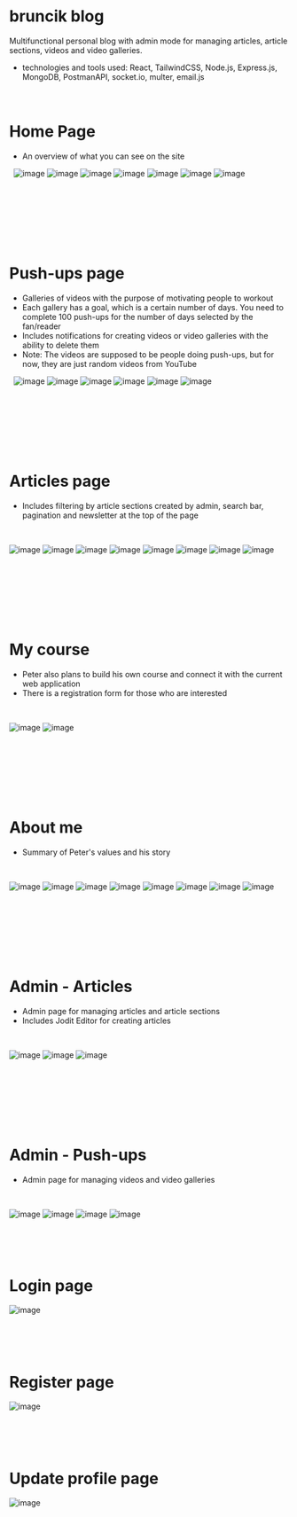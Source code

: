# bruncik blog
Multifunctional personal blog with admin mode for managing articles, article sections, videos and video galleries.
* technologies and tools used: React, TailwindCSS, Node.js, Express.js, MongoDB, PostmanAPI, socket.io, multer, email.js
 <br><br><br>
 # Home Page
* An overview of what you can see on the site
  
&nbsp;
![image](https://github.com/ReneDurbak/bruncik_blog/assets/106143298/521a67d6-aa96-4f49-a205-6b0bca7f68b6)
![image](https://github.com/ReneDurbak/bruncik_blog/assets/106143298/ae6cad48-7013-4bb6-9a58-594128f80da1)
![image](https://github.com/ReneDurbak/bruncik_blog/assets/106143298/923c7fbe-65b1-47e1-bfde-f1ffc7147fc8)
![image](https://github.com/ReneDurbak/bruncik_blog/assets/106143298/8abe3af6-0ed8-47b7-8b13-81d73e337139)
![image](https://github.com/ReneDurbak/bruncik_blog/assets/106143298/21f1c24a-a36d-4a43-b240-64dd88ea7676)
![image](https://github.com/ReneDurbak/bruncik_blog/assets/106143298/d046ab44-ff59-40b3-885a-7f57c61f1083)
![image](https://github.com/ReneDurbak/bruncik_blog/assets/106143298/3ed7a3e1-ba4d-47f7-8070-d98e4d75fca3)
 
 <br><br><br><br><br><br>
# Push-ups page

* Galleries of videos with the purpose of motivating people to workout
* Each gallery has a goal, which is a certain number of days. You need to complete 100 push-ups for the number of days selected by the fan/reader
* Includes notifications for creating videos or video galleries with the ability to delete them
* Note: The videos are supposed to be people doing push-ups, but for now, they are just random videos from YouTube
  
&nbsp;
![image](https://github.com/ReneDurbak/bruncik_blog/assets/106143298/8a921f9b-a6cd-4e4a-802b-554d17bcb92c)
![image](https://github.com/ReneDurbak/bruncik_blog/assets/106143298/9f9529f1-b183-4d04-a9c6-6e48abff8124)
![image](https://github.com/ReneDurbak/bruncik_blog/assets/106143298/f5589bb4-a7bd-4477-bba6-c3c165720704)
![image](https://github.com/ReneDurbak/bruncik_blog/assets/106143298/37483e90-8901-4469-9495-5fbe52b1dee3)
![image](https://github.com/ReneDurbak/bruncik_blog/assets/106143298/47a5f2e7-549e-4c57-9197-7c1c351b2591)
![image](https://github.com/ReneDurbak/bruncik_blog/assets/106143298/2a80fa22-27b3-46d5-b07f-2d032d57d89f)


 
 
 <br><br><br><br><br><br>
# Articles page

* Includes filtering by article sections created by admin, search bar, pagination and newsletter at the top of the page
  
&nbsp;

![image](https://github.com/ReneDurbak/bruncik_blog/assets/106143298/724c9f8a-49b9-4e81-be36-b471fc253e4c)
![image](https://github.com/ReneDurbak/bruncik_blog/assets/106143298/5f153a67-84aa-4722-816d-8d8e919f5200)
![image](https://github.com/ReneDurbak/bruncik_blog/assets/106143298/6f31e671-ac49-4acf-9ca2-6e2ee7b50448)
![image](https://github.com/ReneDurbak/bruncik_blog/assets/106143298/569227d6-47e9-423e-ba70-a6bf5fdafd12)
![image](https://github.com/ReneDurbak/bruncik_blog/assets/106143298/af22460f-d766-47ac-a891-ca201bca6f28)
![image](https://github.com/ReneDurbak/bruncik_blog/assets/106143298/c37ee8a3-62b3-482c-b381-44e0f862645f)
![image](https://github.com/ReneDurbak/bruncik_blog/assets/106143298/fdc487e2-59ab-4aff-bb8e-462bdd8c029c)
![image](https://github.com/ReneDurbak/bruncik_blog/assets/106143298/b2547dfb-16cc-44f1-bc2d-b05a21566f9b)



 <br><br><br><br><br><br>
# My course

* Peter also plans to build his own course and connect it with the current web application
* There is a registration form for those who are interested
  
 &nbsp;
 
![image](https://github.com/ReneDurbak/bruncik_blog/assets/106143298/b3d42eeb-1fdf-4fa7-a7fc-de6f41ea2023)
![image](https://github.com/ReneDurbak/bruncik_blog/assets/106143298/cc9132d1-cb47-46ea-930e-793e522e61b6)



 <br><br><br><br><br><br> 
# About me
* Summary of Peter's values and his story

&nbsp;

![image](https://github.com/ReneDurbak/bruncik_blog/assets/106143298/0e3f6dd5-2475-4d99-ad76-c244607c817f)
![image](https://github.com/ReneDurbak/bruncik_blog/assets/106143298/b0829c9e-03ee-4ad3-b8d2-ff5ff797b616)
![image](https://github.com/ReneDurbak/bruncik_blog/assets/106143298/3765e1b5-06f8-4c6c-b619-b440ef9a245a)
![image](https://github.com/ReneDurbak/bruncik_blog/assets/106143298/7f328eae-02de-4004-9b98-adf4b4030693)
![image](https://github.com/ReneDurbak/bruncik_blog/assets/106143298/d58a73e9-e1aa-4f3d-a43f-3d759666daf5)
![image](https://github.com/ReneDurbak/bruncik_blog/assets/106143298/3b2edd0c-78ae-4fa3-b271-05d02c50bf2e)
![image](https://github.com/ReneDurbak/bruncik_blog/assets/106143298/41771ddf-516e-4f97-b595-5ba29ef9a334)
![image](https://github.com/ReneDurbak/bruncik_blog/assets/106143298/f7c8fb4e-7d34-45b3-b0d8-d9cf74397f2c)


 <br><br><br><br><br><br>
# Admin - Articles
* Admin page for managing articles and article sections
* Includes Jodit Editor for creating articles

&nbsp;

![image](https://github.com/ReneDurbak/bruncik_blog/assets/106143298/0da66dce-9843-446c-9577-dfec7780e91f)
![image](https://github.com/ReneDurbak/bruncik_blog/assets/106143298/c8457265-beae-49a0-a3e4-ed7f078ddfeb)
![image](https://github.com/ReneDurbak/bruncik_blog/assets/106143298/3278ed67-6473-4a7b-a39c-83426fba1f0f)





 <br><br><br><br><br><br>
# Admin - Push-ups
* Admin page for managing videos and video galleries

&nbsp;

![image](https://github.com/ReneDurbak/bruncik_blog/assets/106143298/e70d4b04-960b-4dd7-84eb-31934e9a94da)
![image](https://github.com/ReneDurbak/bruncik_blog/assets/106143298/e9b1db02-7d3e-49ce-b679-23b508fb1464)
![image](https://github.com/ReneDurbak/bruncik_blog/assets/106143298/b1b76559-033d-40f6-823a-3b76bf75ca66)
![image](https://github.com/ReneDurbak/bruncik_blog/assets/106143298/24769e32-4f73-4588-b04a-33483766c4f4)





 <br><br><br>
# Login page
![image](https://github.com/ReneDurbak/bruncik_blog/assets/106143298/ebddbc13-8cd0-413b-aa54-c0d3724e4902)

 <br><br><br>
# Register page
![image](https://github.com/ReneDurbak/bruncik_blog/assets/106143298/1dd4fd6c-9152-4f51-8134-a4c0a3e97362)

 <br><br><br>
# Update profile page
![image](https://github.com/ReneDurbak/bruncik_blog/assets/106143298/952ffcae-cd6b-4a25-8001-67162f1fe9ac)

